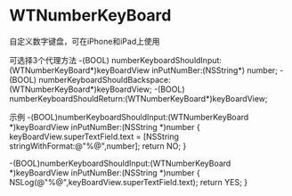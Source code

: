 # WTNumberKeyBoard
自定义数字键盘，可在iPhone和iPad上使用

可选择3个代理方法
-(BOOL) numberKeyboardShouldInput:(WTNumberKeyBoard*)keyBoardView inPutNumBer:(NSString*) number;
-(BOOL) numberKeyboardShouldBackspace:(WTNumberKeyBoard*)keyBoardView;
-(BOOL) numberKeyboardShouldReturn:(WTNumberKeyBoard*)keyBoardView;

示例
-(BOOL)numberKeyboardShouldInput:(WTNumberKeyBoard *)keyBoardView inPutNumBer:(NSString *)number
{
    keyBoardView.superTextField.text = [NSString stringWithFormat:@"%@",number];
    return NO;
}

-(BOOL)numberKeyboardShouldInput:(WTNumberKeyBoard *)keyBoardView inPutNumBer:(NSString *)number
{
    NSLog(@"%@",keyBoardView.superTextField.text);
    return YES;
}
